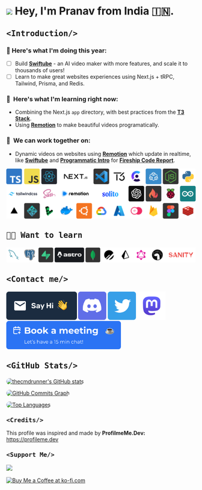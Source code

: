 <h1><img width="30" src="https://user-images.githubusercontent.com/38887390/209797658-c803febe-d7a8-4441-b9c0-90fc4a59781e.gif" /> Hey, I'm Pranav from India 🇮🇳.</h1>

## <p style="font-family: 'SF Mono', 'Ubuntu Mono', 'Fira Code', 'Fira Mono',monospace;"><Introduction\/></p>

<!-- - 🧔🏻 I'm a beginner Full Stack Developer, and an avid reader. -->

  <!-- - 🖥️  See my portfolio at [here on netlify](https://) -->

### 🧠  Here's what I'm doing this year:
  - [ ] Build [**Swiftube**](https://swiftube.vercel.app/) - an AI video maker with more features, and scale it to thousands of users!
  - [ ] Learn to make great websites experiences using Next.js + tRPC, Tailwind, Prisma, and Redis.
<!--   - [ ] Scale [**SlidesGPT v2**](https://slidesgpt.pro/) to thousands of users! -->
<!--   2.  Interactive Blender models in React with [Three.js](https://threejs.org) -->

### 🚀  Here's what I'm learning right now:
  - Combining the Next.js `app` directory, with best practices from the [**T3 Stack**](https://create.t3.gg/).
  - Using [**Remotion**](https://remotion.dev/) to make beautiful videos programatically.

### 🤝  We can work together on:
  - Dynamic videos on websites using [**Remotion**](https://remotion.dev/) which update in realtime, like [**Swiftube**](https://swiftube.vercel.app/) and [**Programmatic Intro**](https://fireship-remotion-intro.vercel.app/) for [**Fireship Code Report**](https://www.youtube.com/watch?v=uEJ-Rnm2yOE).

<!-- ## <p style="font-family: 'SF Mono', 'Ubuntu Mono', 'Fira Code', 'Fira Mono',monospace"><Tech Stack Used \/></p>
 -->

![fav](/assets/fav-tech.png)

## <p style="font-family: 'SF Mono', 'Ubuntu Mono', 'Fira Code', 'Fira Mono',monospace">🧑‍🎓 Want to learn

![want-to-learn](/assets/want-to-learn.png)

## <p style="font-family: 'SF Mono', 'Ubuntu Mono', 'Fira Code', 'Fira Mono',monospace"><Contact me\/></p>

<p align="left">
<a href="mailto:hey@pranava.dev?body=Hi%20there!" target="_blank" rel="noreferrer"><img src="/assets/email.png" height="75" /></a>
<a href="https://discordapp.com/users/768013898385063936/" target="_blank" rel="noreferrer"><img src="/assets/discord.png" width="75" height="75" /></a>
<a href="https://twitter.com/thecmdrunner" target="_blank" rel="noreferrer"><img src="/assets/twitter.png" width="75" height="75" /></a>
<a href="https://universeodon.com/@thecmdrunner" target="_blank" rel="noreferrer"><img src="/assets/mastodon.png" width="75" height="75" /></a>
<!-- <a href="https://www.dev.to/thecmdrunner" target="_blank" rel="noreferrer"><img src="https://res.cloudinary.com/practicaldev/image/fetch/s--pcSkTMZL--/c_limit,f_auto,fl_progressive,q_80,w_190/https://practicaldev-herokuapp-com.freetls.fastly.net/assets/devlogo-pwa-512.png" width="75" height="75" style="border-radius: 7px" /></a> -->
<a href="https://calendly.com/thecmdrunner" target="_blank" rel="noreferrer"><img src="/assets/book-meeting.png" height="75" /></a>

## <p style="font-family: 'SF Mono', 'Ubuntu Mono', 'Fira Code', 'Fira Mono',monospace;"><GitHub Stats\/></p>

<a href="http://www.github.com/thecmdrunner"><img src="https://github-readme-stats.vercel.app/api?username=thecmdrunner&show_icons=true&hide=&count_private=true&title_color=facc15&text_color=ffffff&icon_color=10b981&bg_color=0f172a&hide_border=true&show_icons=true" style="border-radius: 10px" alt="thecmdrunner's GitHub stats" /></a>

<a href="http://www.github.com/thecmdrunner"><img src="https://github-readme-activity-graph.cyclic.app/graph?username=thecmdrunner&bg_color=0f172a&color=ffffff&line=10b981&point=ffffff&area_color=0f172a&area=true&hide_border=true&custom_title=GitHub%20Commits%20Graph" style="border-radius: 10px" alt="GitHub Commits Graph" /></a>

<a href="https://github.com/thecmdrunner" align="left"><img src="https://github-readme-stats.vercel.app/api/top-langs/?username=thecmdrunner&langs_count=10&title_color=facc15&text_color=ffffff&icon_color=10b981&bg_color=0f172a&hide_border=true&locale=en&custom_title=Top%20%Languages" alt="Top Languages" style="border-radius: 10px" /></a>

### <p style="font-family: 'SF Mono', 'Ubuntu Mono', 'Fira Code', 'Fira Mono',monospace;"><Credits\/></p>

This profile was inspired and made by <b>ProfilmeMe.Dev:</b> https://profileme.dev

### <p style="font-family: 'SF Mono', 'Ubuntu Mono', 'Fira Code', 'Fira Mono',monospace;"><Support Me\/></p>

<a href="https://www.buymeacoffee.com/thecmdrunner"><img src="https://cdn.buymeacoffee.com/buttons/v2/default-yellow.png" width="200" /></a>

<a href='https://ko-fi.com/thecmdrunner' target='_blank'><img width="200" style='border:0px;' src='https://az743702.vo.msecnd.net/cdn/kofi3.png?v=0' border='0' alt='Buy Me a Coffee at ko-fi.com' />
